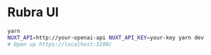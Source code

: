 # Rubra UI

```bash
yarn
NUXT_API=http://your-openai-api NUXT_API_KEY=your-key yarn dev
# Open up https://localhost:3100/
```
